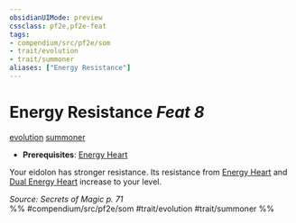 ```yaml
---
obsidianUIMode: preview
cssclass: pf2e,pf2e-feat
tags:
- compendium/src/pf2e/som
- trait/evolution
- trait/summoner
aliases: ["Energy Resistance"]
---
```

# Energy Resistance  *Feat 8*  
[evolution](/rules/traits/evolution-som.md)  [summoner](/rules/traits/summoner-som.md)  

- **Prerequisites**: [Energy Heart](/compendium/feats/energy-heart-som.md)

Your eidolon has stronger resistance. Its resistance from [Energy Heart](/compendium/feats/energy-heart-som.md) and [Dual Energy Heart](/compendium/feats/dual-energy-heart-som.md) increase to your level.

*Source: Secrets of Magic p. 71*  
%% #compendium/src/pf2e/som #trait/evolution #trait/summoner %%